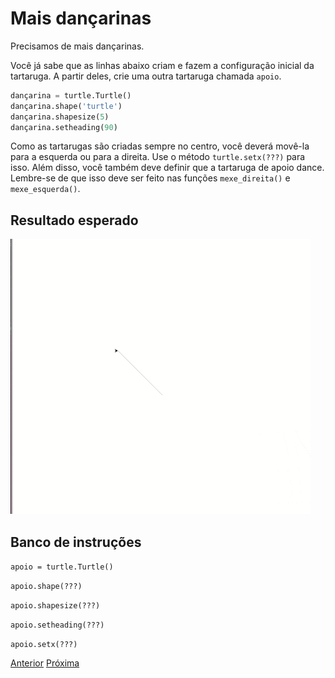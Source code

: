 # Mais dançarinas

Precisamos de mais dançarinas.

Você já sabe que as linhas abaixo criam e fazem a configuração inicial da
tartaruga. A partir deles, crie uma outra tartaruga chamada `apoio`.

```python 
dançarina = turtle.Turtle()
dançarina.shape('turtle')
dançarina.shapesize(5)
dançarina.setheading(90)
```

Como as tartarugas são criadas sempre no centro, você deverá movê-la
para a esquerda ou para a direita. Use o método `turtle.setx(???)` para isso.
Além disso, você também deve definir que a tartaruga de apoio dance. Lembre-se
de que isso deve ser feito nas funções `mexe_direita()` e `mexe_esquerda()`.

## Resultado esperado
![Dançarina de apoio](06_mais_dancarinas.gif "Dançarina de apoio")

## Banco de instruções

```apoio = turtle.Turtle()```

```apoio.shape(???)```

```apoio.shapesize(???)```

```apoio.setheading(???)```

```apoio.setx(???)```

[Anterior](05_dancando_pelo_palco.md) [Próxima](07_propriedades_tamanho.md)
